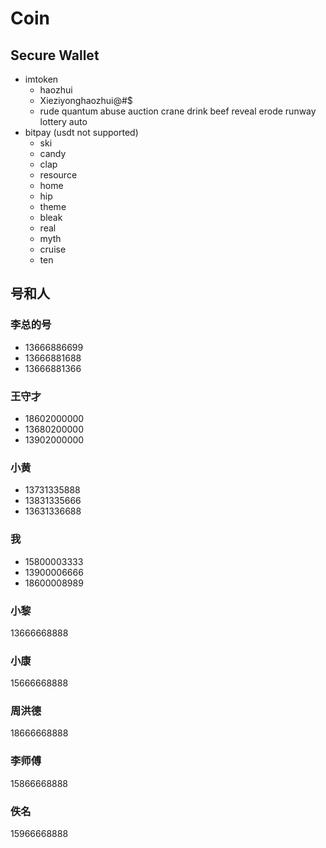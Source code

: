 # Coin
## Secure Wallet
* imtoken
    * haozhui
    * Xieziyonghaozhui@#$
    * rude quantum abuse auction crane drink beef reveal erode runway lottery auto
* bitpay (usdt not supported)
    * ski
    * candy
    * clap
    * resource
    * home
    * hip
    * theme
    * bleak
    * real
    * myth
    * cruise
    * ten
## 号和人
### 李总的号
* 13666886699
* 13666881688
* 13666881366
### 王守才
* 18602000000
* 13680200000
* 13902000000
### 小黄
* 13731335888
* 13831335666
* 13631336688
### 我
* 15800003333
* 13900006666
* 18600008989
### 小黎
13666668888
### 小康
15666668888
### 周洪德
18666668888
### 李师傅
15866668888
### 佚名
15966668888
